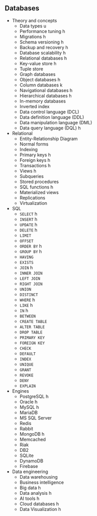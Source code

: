 ## Databases

- Theory and concepts
  - Data types u
  - Performance tuning h
  - Migrations h
  - Schema versioning h
  - Backup and recovery h
  - Database scalability h
  - Relational databases h
  - Key-value store h
  - Tuple store
  - Graph databases
  - Object databases h
  - Column databases k
  - Navigational databases h
  - Hierarchical databases h
  - In-memory databases
  - Inverted index
  - Data control language (DCL)
  - Data definition language (DDL)
  - Data manipulation language (DML)
  - Data query language (DQL) h
- Relational
  - Entity-Relationship Diagram
  - Normal forms
  - Indexing
  - Primary keys h
  - Foreign keys h
  - Transactions h
  - Views h
  - Subqueries
  - Stored procedures
  - SQL functions h
  - Materialized views
  - Replications
  - Virtualization
- SQL
  - `SELECT` h
  - `INSERT` h
  - `UPDATE` h
  - `DELETE` h
  - `LIMIT`
  - `OFFSET`
  - `ORDER BY` h
  - `GROUP BY` h
  - `HAVING`
  - `EXISTS`
  - `JOIN` h
  - `INNER JOIN`
  - `LEFT JOIN`
  - `RIGHT JOIN`
  - `UNION`
  - `DISTINCT`
  - `WHERE` h
  - `LIKE` h
  - `IN` h
  - `BETWEEN`
  - `CREATE TABLE`
  - `ALTER TABLE`
  - `DROP TABLE`
  - `PRIMARY KEY`
  - `FOREIGN KEY`
  - `CHECK`
  - `DEFAULT`
  - `INDEX`
  - `UNIQUE`
  - `GRANT`
  - `REVOKE`
  - `DENY`
  - `EXPLAIN`
- Engines
  - PostgreSQL h
  - Oracle h
  - MySQL h
  - MariaDB
  - MS SQL Server
  - Redis
  - Rabbit
  - MongoDB h
  - Memcached
  - Riak
  - DB2
  - SQLite
  - DynamoDB
  - Firebase
- Data engineering
  - Data warehousing
  - Business intelligence
  - Big data h
  - Data analysis h
  - AI tools h
  - Cloud databases h
  - Data Visualization h
